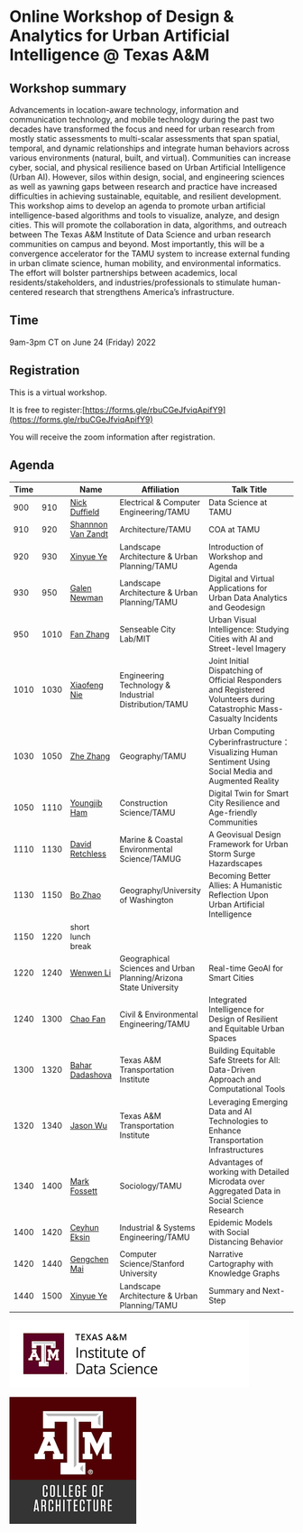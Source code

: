 # Online Workshop of Design & Analytics for Urban Artificial Intelligence @ Texas A&M

## Workshop summary
Advancements in location-aware technology, information and communication technology, and mobile technology during the past two decades have transformed the focus and need for urban research from mostly static assessments to multi-scalar assessments that span spatial, temporal, and dynamic relationships and integrate human behaviors across various environments (natural, built, and virtual). Communities can increase cyber, social, and physical resilience based on Urban Artificial Intelligence (Urban AI). However, silos within design, social, and engineering sciences as well as yawning gaps between research and practice have increased difficulties in achieving sustainable, equitable, and resilient development. This workshop aims to develop an agenda to promote urban artificial intelligence-based algorithms and tools to visualize, analyze, and design cities. This will promote the collaboration in data, algorithms, and outreach between The Texas A&M Institute of Data Science and urban research communities on campus and beyond. Most importantly, this will be a convergence accelerator for the TAMU system to increase external funding in urban climate science, human mobility, and environmental informatics. The effort will bolster partnerships between academics, local residents/stakeholders, and industries/professionals to stimulate human-centered research that strengthens America’s infrastructure.

## Time
9am-3pm CT on June 24 (Friday) 2022

## Registration 

This is a virtual workshop. 

It is free to register:[https://forms.gle/rbuCGeJfviqApifY9](https://forms.gle/rbuCGeJfviqApifY9)

You will receive the zoom information after registration.

## Agenda

| Time |      | Name               | Affiliation                                           | Talk Title                                                                                                             |
| ---- | ---- | ------------------ | ----------------------------------------------------- | ---------------------------------------------------------------------------------------------------------------------- |
| 900  | 910  | [Nick Duffield](https://engineering.tamu.edu/electrical/profiles/duffield-nick.html)      | Electrical & Computer Engineering/TAMU                | Data Science at TAMU                                                                                                   |
| 910  | 920  | [Shannnon Van Zandt](https://www.arch.tamu.edu/staff/shannon-s-van-zandt-aicp/) | Architecture/TAMU                                     | COA at TAMU                                                                                                            |
| 920  | 930  | [Xinyue Ye](https://www.arch.tamu.edu/staff/xinyue-ye/)          | Landscape Architecture & Urban Planning/TAMU        | Introduction of Workshop and Agenda                                                                                    |
| 930  | 950  | [Galen Newman](https://www.arch.tamu.edu/staff/galen-d-newman/)       | Landscape Architecture & Urban Planning/TAMU        | Digital and Virtual Applications for Urban Data Analytics and Geodesign                                                |
| 950  | 1010 | [Fan Zhang](https://scholar.google.com/citations?user=dc1TzLoAAAAJ)          | Senseable City Lab/MIT                                                   | Urban Visual Intelligence: Studying Cities with AI and Street-level Imagery                                            |
| 1010 | 1030 | [Xiaofeng Nie](https://engineering.tamu.edu/etid/profiles/nie-xiaofeng.html)       | Engineering Technology & Industrial Distribution/TAMU | Joint Initial Dispatching of Official Responders and Registered Volunteers during Catastrophic Mass-Casualty Incidents |
| 1030 | 1050 | [Zhe Zhang](https://www.cidigis.com/)          | Geography/TAMU                                        | Urban Computing Cyberinfrastructure：Visualizing Human Sentiment Using Social Media and Augmented Reality                                                                                    |
| 1050 | 1110 | [Youngjib Ham](https://www.hamresearchgroup.com/)       | Construction Science/TAMU                             | Digital Twin for Smart City Resilience and Age-friendly Communities                                                    |
| 1110 | 1130 | [David Retchless](https://www.tamug.edu/mars/faculty-bios/DavidRetchless.html)    | Marine & Coastal Environmental Science/TAMUG        | A Geovisual Design Framework for Urban Storm Surge Hazardscapes                                                        |
| 1130 | 1150 | [Bo Zhao](https://hgis.uw.edu/)            | Geography/University of Washington                             | Becoming Better Allies: A Humanistic Reflection Upon Urban Artificial Intelligence                                     |
| 1150 | 1220 | short lunch break  |                                                       |                                                                                                                        |
| 1220 | 1240 | [Wenwen Li](http://cici.lab.asu.edu/)          | Geographical Sciences and Urban Planning/Arizona State University                    | Real-time GeoAI for Smart Cities                                                                                       |
| 1240 | 1300  | [Chao Fan](https://fanchaolab.com/)           | Civil & Environmental Engineering/TAMU              | Integrated Intelligence for Design of Resilient and Equitable Urban Spaces                                             |
| 1300  | 1320  | [Bahar Dadashova](https://tti.tamu.edu/people/resume/?pid=6475)    | Texas A&M Transportation Institute                    | Building Equitable Safe Streets for All: Data-Driven Approach and Computational Tools                                  |
| 1320  | 1340  | [Jason Wu](https://tti.tamu.edu/people/resume/?pid=7919)           | Texas A&M Transportation Institute                    | Leveraging Emerging Data and AI Technologies to Enhance Transportation Infrastructures                                 |
| 1340  | 1400  | [Mark Fossett](https://liberalarts.tamu.edu/sociology/profile/mark-fossett/)       | Sociology/TAMU                                        | Advantages of working with Detailed Microdata over Aggregated Data in Social Science Research                                                                     |
| 1400  | 1420  | [Ceyhun Eksin](https://engineering.tamu.edu/industrial/profiles/eksin-ceyhun.html)       | Industrial & Systems Engineering/TAMU                                      | Epidemic Models with Social Distancing Behavior                                                                          |
| 1420  | 1440  | [Gengchen Mai](https://gengchenmai.github.io/)      | Computer Science/Stanford University                                      | Narrative Cartography with Knowledge Graphs                                                                            |
| 1440  | 1500  | [Xinyue Ye](https://www.arch.tamu.edu/staff/xinyue-ye/)          | Landscape Architecture & Urban Planning/TAMU        | Summary and Next-Step                                                                                                  |               


![[the logo of The Texas A&M Institute of Data Science](https://tamids.tamu.edu/)](tamuids.png "tamuids")

![[the logo of The College of Architecture of TAMU](https://arch.tamu.edu/)](tamuarch.png "tamuarch")

